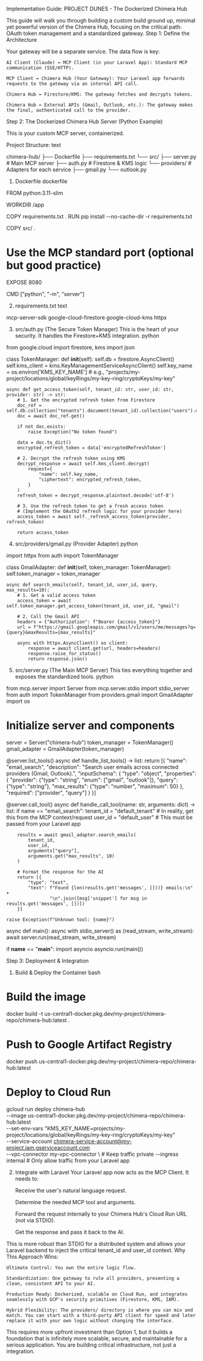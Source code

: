 Implementation Guide: PROJECT DUNES - The Dockerized Chimera Hub

This guide will walk you through building a custom build ground up, minimal yet powerful version of the Chimera Hub, focusing on the critical path: OAuth token management and a standardized gateway.
Step 1: Define the Architecture

Your gateway will be a separate service. The data flow is key:

    AI Client (Claude) ↔ MCP Client (in your Laravel App): Standard MCP communication (SSE/HTTP).

    MCP Client ↔ Chimera Hub (Your Gateway): Your Laravel app forwards requests to the gateway via an internal API call.

    Chimera Hub ↔ Firestore/KMS: The gateway fetches and decrypts tokens.

    Chimera Hub ↔ External APIs (Gmail, Outlook, etc.): The gateway makes the final, authenticated call to the provider.

Step 2: The Dockerized Chimera Hub Server (Python Example)

This is your custom MCP server, containerized.

Project Structure:
text

chimera-hub/
├── Dockerfile
├── requirements.txt
└── src/
    ├── server.py          # Main MCP server
    ├── auth.py            # Firestore & KMS logic
    └── providers/         # Adapters for each service
        ├── gmail.py
        └── outlook.py

1. Dockerfile
dockerfile

FROM python:3.11-slim

WORKDIR /app

COPY requirements.txt .
RUN pip install --no-cache-dir -r requirements.txt

COPY src/ .

# Use the MCP standard port (optional but good practice)
EXPOSE 8080

CMD ["python", "-m", "server"]

2. requirements.txt
text

mcp-server-sdk
google-cloud-firestore
google-cloud-kms
httpx

3. src/auth.py (The Secure Token Manager)
This is the heart of your security. It handles the Firestore+KMS integration.
python

from google.cloud import firestore, kms
import json

class TokenManager:
    def __init__(self):
        self.db = firestore.AsyncClient()
        self.kms_client = kms.KeyManagementServiceAsyncClient()
        self.key_name = os.environ['KMS_KEY_NAME'] # e.g., "projects/my-project/locations/global/keyRings/my-key-ring/cryptoKeys/my-key"

    async def get_access_token(self, tenant_id: str, user_id: str, provider: str) -> str:
        # 1. Get the encrypted refresh token from Firestore
        doc_ref = self.db.collection("tenants").document(tenant_id).collection("users").document(user_id).collection("providers").document(provider)
        doc = await doc_ref.get()
        
        if not doc.exists:
            raise Exception("No token found")
        
        data = doc.to_dict()
        encrypted_refresh_token = data['encryptedRefreshToken']
        
        # 2. Decrypt the refresh token using KMS
        decrypt_response = await self.kms_client.decrypt(
            request={
                "name": self.key_name,
                "ciphertext": encrypted_refresh_token,
            }
        )
        refresh_token = decrypt_response.plaintext.decode('utf-8')
        
        # 3. Use the refresh token to get a fresh access token
        # (Implement the OAuth2 refresh logic for your provider here)
        access_token = await self._refresh_access_token(provider, refresh_token)
        
        return access_token

4. src/providers/gmail.py (Provider Adapter)
python

import httpx
from auth import TokenManager

class GmailAdapter:
    def __init__(self, token_manager: TokenManager):
        self.token_manager = token_manager

    async def search_emails(self, tenant_id, user_id, query, max_results=10):
        # 1. Get a valid access token
        access_token = await self.token_manager.get_access_token(tenant_id, user_id, "gmail")
        
        # 2. Call the Gmail API
        headers = {"Authorization": f"Bearer {access_token}"}
        url = f"https://gmail.googleapis.com/gmail/v1/users/me/messages?q={query}&maxResults={max_results}"
        
        async with httpx.AsyncClient() as client:
            response = await client.get(url, headers=headers)
            response.raise_for_status()
            return response.json()

5. src/server.py (The Main MCP Server)
This ties everything together and exposes the standardized tools.
python

from mcp.server import Server
from mcp.server.stdio import stdio_server
from auth import TokenManager
from providers.gmail import GmailAdapter
import os

# Initialize server and components
server = Server("chimera-hub")
token_manager = TokenManager()
gmail_adapter = GmailAdapter(token_manager)

@server.list_tools()
async def handle_list_tools() -> list:
    return [{
        "name": "email_search",
        "description": "Search user emails across connected providers (Gmail, Outlook).",
        "inputSchema": {
            "type": "object",
            "properties": {
                "provider": {"type": "string", "enum": ["gmail", "outlook"]},
                "query": {"type": "string"},
                "max_results": {"type": "number", "maximum": 50}
            },
            "required": ["provider", "query"]
        }
    }]

@server.call_tool()
async def handle_call_tool(name: str, arguments: dict) -> list:
    if name == "email_search":
        tenant_id = "default_tenant"  # In reality, get this from the MCP context/request
        user_id = "default_user"      # This must be passed from your Laravel app
        
        results = await gmail_adapter.search_emails(
            tenant_id, 
            user_id, 
            arguments["query"], 
            arguments.get("max_results", 10)
        )
        
        # Format the response for the AI
        return [{
            "type": "text",
            "text": f"Found {len(results.get('messages', []))} emails:\n" + 
                    "\n".join([msg['snippet'] for msg in results.get('messages', [])])
        }]
    
    raise Exception(f"Unknown tool: {name}")

async def main():
    async with stdio_server() as (read_stream, write_stream):
        await server.run(read_stream, write_stream)

if __name__ == "__main__":
    import asyncio
    asyncio.run(main())

Step 3: Deployment & Integration

1. Build & Deploy the Container
bash

# Build the image
docker build -t us-central1-docker.pkg.dev/my-project/chimera-repo/chimera-hub:latest .

# Push to Google Artifact Registry
docker push us-central1-docker.pkg.dev/my-project/chimera-repo/chimera-hub:latest

# Deploy to Cloud Run
gcloud run deploy chimera-hub \
  --image us-central1-docker.pkg.dev/my-project/chimera-repo/chimera-hub:latest \
  --set-env-vars "KMS_KEY_NAME=projects/my-project/locations/global/keyRings/my-key-ring/cryptoKeys/my-key" \
  --service-account chimera-service-account@my-project.iam.gserviceaccount.com \
  --vpc-connector my-vpc-connector \ # Keep traffic private
  --ingress internal # Only allow traffic from your Laravel app

2. Integrate with Laravel
Your Laravel app now acts as the MCP Client. It needs to:

    Receive the user's natural language request.

    Determine the needed MCP tool and arguments.

    Forward the request internally to your Chimera Hub's Cloud Run URL (not via STDIO).

    Get the response and pass it back to the AI.

This is more robust than STDIO for a distributed system and allows your Laravel backend to inject the critical tenant_id and user_id context.
Why This Approach Wins:

    Ultimate Control: You own the entire logic flow.

    Standardization: One gateway to rule all providers, presenting a clean, consistent API to your AI.

    Production Ready: Dockerized, scalable on Cloud Run, and integrates seamlessly with GCP's security primitives (Firestore, KMS, IAM).

    Hybrid Flexibility: The providers/ directory is where you can mix and match. You can start with a third-party API client for speed and later replace it with your own logic without changing the interface.

This requires more upfront investment than Option 1, but it builds a foundation that is infinitely more scalable, secure, and maintainable for a serious application. You are building critical infrastructure, not just a integration.
